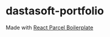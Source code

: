 # dastasoft-portfolio

Made with [React Parcel Boilerplate](https://github.com/dastasoft/parcel-react-boilerplate)